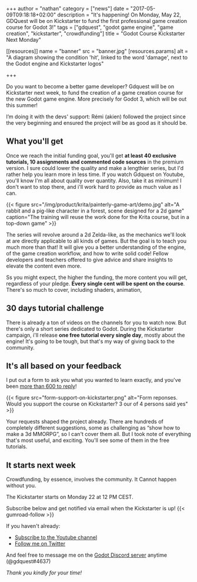 +++
author = "nathan"
category = ["news"]
date = "2017-05-09T09:18:18+02:00"
description = "It's happening! On Monday, May 22, GDQuest will be on Kickstarter to fund the first professional game creation course for Godot 3!"
tags = ["gdquest", "godot game engine", "game creation", "kickstarter", "crowdfunding"]
title = "Godot Course Kickstarter Next Monday"

[[resources]]
  name = "banner"
  src = "banner.jpg"
  [resources.params]
    alt = "A diagram showing the condition 'hit', linked to the word 'damage', next to the Godot engine and Kickstarter logos"

+++

Do you want to become a better game developer? Gdquest will be on Kickstarter next week, to fund the creation of a game creation course for the new Godot game engine. More precisely for Godot 3, which will be out this summer!

I’m doing it with the devs' support: Rémi (akien) followed the project since the very beginning and ensured the project will be as good as it should be.


## What you'll get

Once we reach the initial funding goal, you'll get **at least 40 exclusive tutorials, 10 assignments and commented code sources** in the premium version. I sure could lower the quality and make a lengthier series, but I'd rather help you learn more in less time. If you watch Gdquest on Youtube, you'll know I'm all about quality over quantity. Also, take it as minimum! I don't want to stop there, and i'll work hard to provide as much value as I can.

{{< figure
    src="/img/product/krita/painterly-game-art/demo.jpg"
    alt="A rabbit and a pig-like character in a forest, scene designed for a 2d game"
    caption="The training will reuse the work done for the Krita course, but in a top-down game" >}}

The series will revolve around a 2d Zelda-like, as the mechanics we'll look at are directly applicable to all kinds of games. But the goal is to teach you much more than that! It will give you a better understanding of the engine, of the game creation workflow, and how to write solid code! Fellow developers and teachers offered to give advice and share insights to elevate the content even more.

Ss you might expect, the higher the funding, the more content you will get, regardless of your pledge. **Every single cent will be spent on the course**. There's so much to cover, including shaders, animation, 


## 30 days tutorial challenge

There is already a ton of videos on the channels for you to watch now. But there's only a short series dedicated to Godot. During the Kickstarter campaign, i'll release **one free tutorial every single day**, mostly about the engine! It's going to be tough, but that's my way of giving back to the community.

## It's all based on your feedback

I put out a form to ask you what you wanted to learn exactly, and you've been [more than 600 to reply](https://gdquest.typeform.com/report/ul3bc1/prym)!


{{< figure
    src="form-support-on-kickstarter.png"
    alt="Form reponses. Would you support the course on Kickstarter? 3 our of 4 persons said yes" >}}

Your requests shaped the project already. There are hundreds of completely different suggestions, some as challenging as “show how to make a 3d MMORPG”, so I can't cover them all. But I took note of everything that's most useful, and exciting. You'll see some of them in the free tutorials.

## It starts next week

Crowdfunding, by essence, involves the community. It Cannot happen without you.

The Kickstarter starts on Monday 22 at 12 PM CEST.

Subscribe below and get notified via email when the Kickstarter is up! 
{{< gumroad-follow >}}

If you haven't already:

-   [Subscribe to the Youtube channel](http://youtube.com/c/gdquest)
-   [Follow me on Twitter](https://twitter.com/NathanGDQuest)

And feel free to message me on the [Godot Discord server](https://discordapp.com/invite/zH7NUgz) anytime (@gdquest#4637)

_Thank you kindly for your time!_
